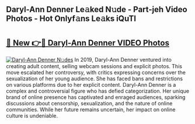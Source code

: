 ## Daryl-Ann Denner Le𝚊ked N𝚞de - Part-jeh Video Photos - Hot Onlyf𝚊ns Le𝚊ks iQuTI

# <h2><a href="http://ab43002.deff.icu/?id=Daryl-Ann+Denner">🔗 New 👉🔴 Daryl-Ann Denner VIDEO Photos</a></h2>

[![Daryl-Ann Denner N𝚞des](https://i.imgur.com/rIISA9y.gif)](http://ab43002.deff.icu/?id=Daryl-Ann+Denner)
In 2019, Daryl-Ann Denner ventured into creating adult content, selling webcam sessions and explicit photos. This move escalated her controversy, with critics expressing concerns over the sexualization of her young audience. She has faced bans and restrictions on various platforms due to her explicit content. Daryl-Ann Denner is a complex and controversial figure who has defied categorization. Her unique brand of online presence has captivated and enraged audiences, sparking discussions about censorship, sexualization, and the nature of online communities. While her future remains uncertain, her impact on online culture is undeniable.
